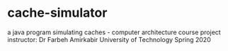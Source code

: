 # cache-simulator
a java program simulating caches - computer architecture course project
instructor: Dr Farbeh
Amirkabir University of Technology
Spring 2020
